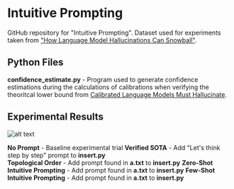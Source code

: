 # Intuitive Prompting
GitHub repository for "Intuitive Prompting". Dataset used for experiments taken from ["How Language Model Hallucinations Can Snowball"](https://arxiv.org/abs/2305.13534).

## Python Files
**confidence_estimate.py** - Program used to generate confidence estimations during the calculations of calibrations when verifying the theoritcal lower bound from [Calibrated Language Models Must Hallucinate](https://arxiv.org/abs/2311.14648).

## Experimental Results
![alt text](https://github.com/AlexBraverman/IntuitivePrompting/blob/main/intuitive_prompting.png?raw=true)

**No Prompt** - Baseline experimental trial
**Verified SOTA** - Add "Let's think step by step" prompt to **insert.py**<br>
**Topological Order** - Add prompt found in **a.txt** to **insert.py**
**Zero-Shot Intuitive Prompting** - Add prompt found in **a.txt** to **insert.py**
**Few-Shot Intuitive Prompting** - Add prompt found in **a.txt** to **insert.py**
